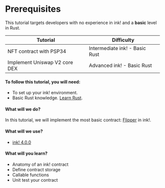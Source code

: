 # Prerequisites

This tutorial targets developers with no experience in ink! and a **basic** level in Rust.

| Tutorial                      | Difficulty                     |
| ----------------------------- | ------------------------------ |
| NFT contract with PSP34       | Intermediate ink! - Basic Rust |
| Implement Uniswap V2 core DEX | Advanced ink! - Basic Rust     |

#### To follow this tutorial, you will need:[​](https://docs.mandalachain.io/docs/tutorials/from-zero-to-ink-hero/flipper-contract/#to-follow-this-tutorial-you-will-need) <a href="#to-follow-this-tutorial-you-will-need" id="to-follow-this-tutorial-you-will-need"></a>

* To set up your ink! environment.
* Basic Rust knowledge. [Learn Rust](https://www.rust-lang.org/learn).

#### What will we do?[​](https://docs.mandalachain.io/docs/tutorials/from-zero-to-ink-hero/flipper-contract/#what-will-we-do) <a href="#what-will-we-do" id="what-will-we-do"></a>

In this tutorial, we will implement the most basic contract: [Flipper](https://github.com/paritytech/ink/blob/v4.0.0/examples/flipper/lib.rs) in ink!.

#### What will we use?[​](https://docs.mandalachain.io/docs/tutorials/from-zero-to-ink-hero/flipper-contract/#what-will-we-use) <a href="#what-will-we-use" id="what-will-we-use"></a>

* [ink! 4.0.0](https://github.com/paritytech/ink/tree/v4.0.0)

#### What will you learn?[​](https://docs.mandalachain.io/docs/tutorials/from-zero-to-ink-hero/flipper-contract/#what-will-you-learn) <a href="#what-will-you-learn" id="what-will-you-learn"></a>

* Anatomy of an ink! contract
* Define contract storage
* Callable functions
* Unit test your contract
